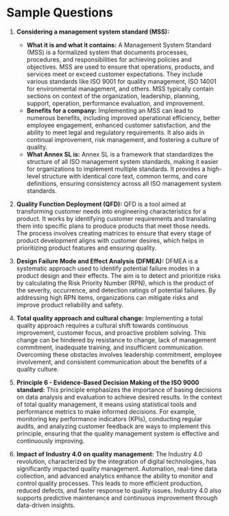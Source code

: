 # Sample Questions

1. **Considering a management system standard (MSS):**
    - **What it is and what it contains:** A Management System Standard (MSS) is a formalized system that documents processes, procedures, and responsibilities for achieving policies and objectives. MSS are used to ensure that operations, products, and services meet or exceed customer expectations. They include various standards like ISO 9001 for quality management, ISO 14001 for environmental management, and others. MSS typically contain sections on context of the organization, leadership, planning, support, operation, performance evaluation, and improvement.
    - **Benefits for a company:** Implementing an MSS can lead to numerous benefits, including improved operational efficiency, better employee engagement, enhanced customer satisfaction, and the ability to meet legal and regulatory requirements. It also aids in continual improvement, risk management, and fostering a culture of quality.
    - **What Annex SL is:** Annex SL is a framework that standardizes the structure of all ISO management system standards, making it easier for organizations to implement multiple standards. It provides a high-level structure with identical core text, common terms, and core definitions, ensuring consistency across all ISO management system standards.

2. **Quality Function Deployment (QFD):** QFD is a tool aimed at transforming customer needs into engineering characteristics for a product. It works by identifying customer requirements and translating them into specific plans to produce products that meet those needs. The process involves creating matrices to ensure that every stage of product development aligns with customer desires, which helps in prioritizing product features and ensuring quality.

3. **Design Failure Mode and Effect Analysis (DFMEA):** DFMEA is a systematic approach used to identify potential failure modes in a product design and their effects. The aim is to detect and prioritize risks by calculating the Risk Priority Number (RPN), which is the product of the severity, occurrence, and detection ratings of potential failures. By addressing high RPN items, organizations can mitigate risks and improve product reliability and safety.

4. **Total quality approach and cultural change:** Implementing a total quality approach requires a cultural shift towards continuous improvement, customer focus, and proactive problem solving. This change can be hindered by resistance to change, lack of management commitment, inadequate training, and insufficient communication. Overcoming these obstacles involves leadership commitment, employee involvement, and consistent communication about the benefits of a quality culture.

5. **Principle 6 - Evidence-Based Decision Making of the ISO 9000 standard:** This principle emphasizes the importance of basing decisions on data analysis and evaluation to achieve desired results. In the context of total quality management, it means using statistical tools and performance metrics to make informed decisions. For example, monitoring key performance indicators (KPIs), conducting regular audits, and analyzing customer feedback are ways to implement this principle, ensuring that the quality management system is effective and continuously improving.

6. **Impact of Industry 4.0 on quality management:** The Industry 4.0 revolution, characterized by the integration of digital technologies, has significantly impacted quality management. Automation, real-time data collection, and advanced analytics enhance the ability to monitor and control quality processes. This leads to more efficient production, reduced defects, and faster response to quality issues. Industry 4.0 also supports predictive maintenance and continuous improvement through data-driven insights.
